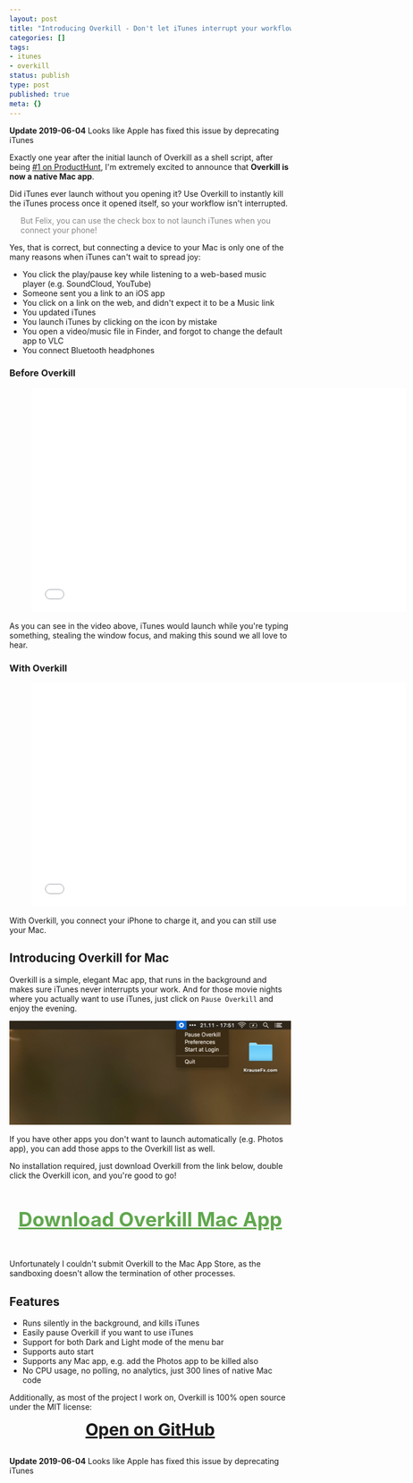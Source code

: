 ```yaml
---
layout: post
title: "Introducing Overkill - Don't let iTunes interrupt your workflow"
categories: []
tags:
- itunes
- overkill
status: publish
type: post
published: true
meta: {}
---
```


**Update 2019-06-04** Looks like Apple has fixed this issue by deprecating iTunes

Exactly one year after the initial launch of Overkill as a shell script, after being [#1 on ProductHunt](https://www.producthunt.com/posts/overkill), I'm extremely excited to announce that **Overkill is now a native Mac app**.

Did iTunes ever launch without you opening it? Use Overkill to instantly kill the iTunes process once it opened itself, so your workflow isn't interrupted.

<p style="color: #888; margin-left: 20px">But Felix, you can use the check box to not launch iTunes when you connect your phone!</p>

Yes, that is correct, but connecting a device to your Mac is only one of the many reasons when iTunes can't wait to spread joy:

- You click the play/pause key while listening to a web-based music player (e.g. SoundCloud, YouTube)
- Someone sent you a link to an iOS app
- You click on a link on the web, and didn't expect it to be a Music link
- You updated iTunes
- You launch iTunes by clicking on the icon by mistake
- You open a video/music file in Finder, and forgot to change the default app to VLC
- You connect Bluetooth headphones

### Before Overkill

<div class="video">
  <figure>
    <iframe width="670" height="400" src="//www.youtube.com/embed/4kn-HefqjXE" frameborder="0" allowfullscreen></iframe>
  </figure>
</div>

As you can see in the video above, iTunes would launch while you're typing something, stealing the window focus, and making this sound we all love to hear.

### With Overkill

<div class="video">
  <figure>
    <iframe width="670" height="400" src="//www.youtube.com/embed/Uk2oEKMC2_k" frameborder="0" allowfullscreen></iframe>
  </figure>
</div>

With Overkill, you connect your iPhone to charge it, and you can still use your Mac.

## Introducing Overkill for Mac

Overkill is a simple, elegant Mac app, that runs in the background and makes sure iTunes never interrupts your work. 
And for those movie nights where you actually want to use iTunes, just click on `Pause Overkill` and enjoy the evening.

<img src="/assets/posts/overkill.png" />

If you have other apps you don't want to launch automatically (e.g. Photos app), you can add those apps to the Overkill list as well.

No installation required, just download Overkill from the link below, double click the Overkill icon, and you're good to go!

<h3 style="text-align: center; font-size: 35px; margin-bottom: 50px">
  <a href="https://github.com/KrauseFx/overkill-for-mac/releases/download/1.0/Overkill.zip" target="_blank" style="color: #60A74E !important; text-decoration: underline;">
    Download Overkill Mac App
  </a>
</h3>

Unfortunately I couldn't submit Overkill to the Mac App Store, as the sandboxing doesn't allow the termination of other processes.

## Features

- Runs silently in the background, and kills iTunes
- Easily pause Overkill if you want to use iTunes
- Support for both Dark and Light mode of the menu bar
- Supports auto start
- Supports any Mac app, e.g. add the Photos app to be killed also
- No CPU usage, no polling, no analytics, just 300 lines of native Mac code

Additionally, as most of the project I work on, Overkill is 100% open source under the MIT license:

<h3 style="text-align: center; font-size: 30px; margin-top: 0px">
  <a href="https://github.com/KrauseFx/overkill-for-mac" target="_blank" style="text-decoration: underline;">
    Open on GitHub
  </a>
</h3>

**Update 2019-06-04** Looks like Apple has fixed this issue by deprecating iTunes
